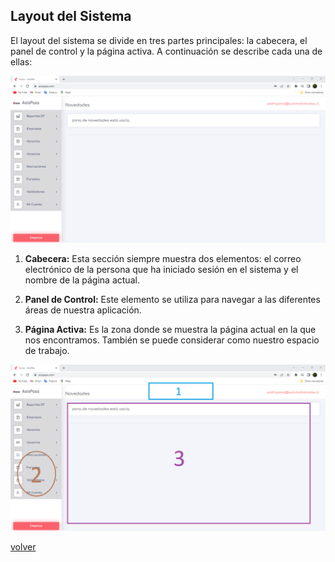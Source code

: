 
## Layout del Sistema

El layout del sistema se divide en tres partes principales: la cabecera, el panel de control y la página activa. A continuación se describe cada una de ellas:

![Layout](./Img/1pantallainicial.png)

1. **Cabecera:** Esta sección siempre muestra dos elementos: el correo electrónico de la persona que ha iniciado sesión en el sistema y el nombre de la página actual.

2. **Panel de Control:** Este elemento se utiliza para navegar a las diferentes áreas de nuestra aplicación.

3. **Página Activa:** Es la zona donde se muestra la página actual en la que nos encontramos. También se puede considerar como nuestro espacio de trabajo.

 ![layoutEnum](./Img/1pantallainicialenumerada.png)

 [volver](./0.TodosLosUsuarios.md)
